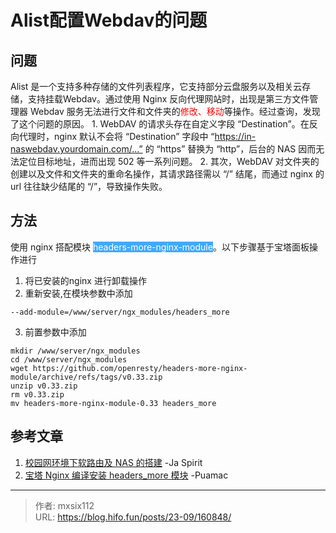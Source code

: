 # Alist配置Webdav的问题



## 问题
Alist 是一个支持多种存储的文件列表程序，它支持部分云盘服务以及相关云存储，支持挂载Webdav。通过使用 Nginx 反向代理网站时，出现是第三方文件管理器 Webdav 服务无法进行文件和文件夹的<font color="#ff0000">修改、移动</font>等操作。经过查询，发现了这个问题的原因。
	1. WebDAV 的请求头存在自定义字段 “Destination”。在反向代理时，nginx 默认不会将 “Destination” 字段中 “https://in-naswebdav.yourdomain.com/...” 的 “https” 替换为 “http”，后台的 NAS 因而无法定位目标地址，进而出现 502 等一系列问题。
	2. 其次，WebDAV 对文件夹的创建以及文件和文件夹的重命名操作，其请求路径需以 “/” 结尾，而通过 nginx 的 url 往往缺少结尾的 “/”，导致操作失败。 

## 方法
使用 nginx 搭配模块 <span style="background:#40a9ff"><font color="#ffffff">headers-more-nginx-module</font></span>。以下步骤基于宝塔面板操作进行
1. 将已安装的nginx 进行卸载操作
2. 重新安装,在模块参数中添加
```
--add-module=/www/server/ngx_modules/headers_more
```
3. 前置参数中添加
```
mkdir /www/server/ngx_modules
cd /www/server/ngx_modules
wget https://github.com/openresty/headers-more-nginx-module/archive/refs/tags/v0.33.zip
unzip v0.33.zip
rm v0.33.zip
mv headers-more-nginx-module-0.33 headers_more
```

## 参考文章
1. [校园网环境下软路由及 NAS 的搭建](https://blog.jaspirit.cc/posts/69f0ff47/#4-3-%E5%B0%86NAS%E6%9C%8D%E5%8A%A1%E8%BF%9B%E8%A1%8CHTTPS%E5%8A%A0%E5%AF%86)  -Ja Spirit
2. [宝塔 Nginx 编译安装 headers_more 模块](https://blog.csdn.net/lizhihua0625/article/details/126098387) -Puamac

---

> 作者: mxsix112  
> URL: https://blog.hifo.fun/posts/23-09/160848/  

